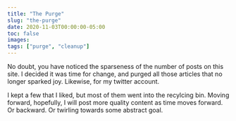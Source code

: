 ```yaml
---
title: "The Purge"
slug: "the-purge"
date: 2020-11-03T00:00:00-05:00
toc: false
images:
tags: ["purge", "cleanup"]
---
```


No doubt, you have noticed the sparseness of the number of posts on this site. I decided it was time for change, and purged all those articles that no longer sparked joy. Likewise, for my twitter account.

I kept a few that I liked, but most of them went into the recylcing bin. Moving forward, hopefully, I will post more quality content as time moves forward. Or backward. Or twirling towards some abstract goal.
